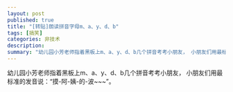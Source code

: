 ```yaml
---
layout: post
published: true
title: "[转贴]朗读拼音字母m、a、y、d、b"
tags: [搞笑]
categories: 非技术    
description: 
summary: "幼儿园小芳老师指着黑板上m、a、y、d、b几个拼音考考小朋友， 小朋友们用最标准的发音说：“摸-阿-姨-的-波~~~”。"
---
```

幼儿园小芳老师指着黑板上m、a、y、d、b几个拼音考考小朋友， 小朋友们用最标准的发音说：“摸-阿-姨-的-波~~~”。